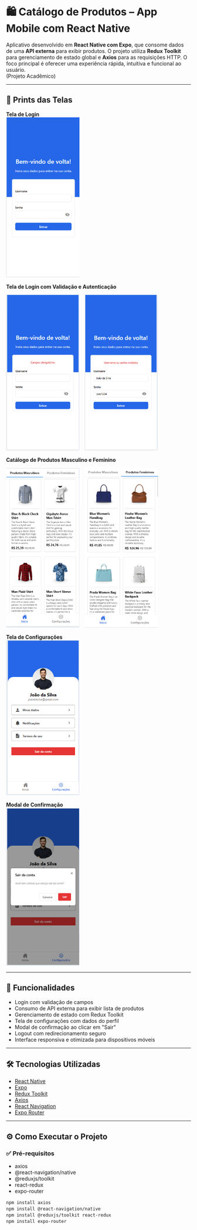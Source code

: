# 🛍️ Catálogo de Produtos – App Mobile com React Native

Aplicativo desenvolvido em **React Native com Expo**, que consome dados de uma **API externa** para exibir produtos. O projeto utiliza **Redux Toolkit** para gerenciamento de estado global e **Axios** para as requisições HTTP. O foco principal é oferecer uma experiência rápida, intuitiva e funcional ao usuário.  
(Projeto Acadêmico)

---

## 📱 Prints das Telas

**Tela de Login**  
<img src="src/assets/prints-readme/login.png" alt="Tela de login" width="200" />

**Tela de Login com Validação e Autenticação**<br />
<div>
  <img src="src/assets/prints-readme/login-vazio.png" alt="Tela de validação" width="200" style="display: inline-block; margin-right: 10px;" />
  <img src="src/assets/prints-readme/login-invalido.png" alt="Tela de autenticação" width="200" style="display: inline-block;" />
</div>


**Catálogo de Produtos Masculino e Feminino**<br />
<div>
  <img src="src/assets/prints-readme/catalogo-produtos-masculinos.png" alt="Catálogo masculino" width="200" style="display: inline-block; margin-right: 10px;" />
  <img src="src/assets/prints-readme/catalogo-produtos-femininos.png" alt="Catálogo feminino" width="200" style="display: inline-block;" />
</div>


**Tela de Configurações**  
<img src="src/assets/prints-readme/configuracao-perfil.png" alt="Tela de configuração" width="200" />

**Modal de Confirmação**  
<img src="src/assets/prints-readme/config-confirmacao.png" alt="Modal de confirmação" width="200" />

---

## 🚀 Funcionalidades

- Login com validação de campos  
- Consumo de API externa para exibir lista de produtos  
- Gerenciamento de estado com Redux Toolkit  
- Tela de configurações com dados do perfil  
- Modal de confirmação ao clicar em "Sair"  
- Logout com redirecionamento seguro  
- Interface responsiva e otimizada para dispositivos móveis

---

## 🛠️ Tecnologias Utilizadas

- [React Native](https://reactnative.dev/)  
- [Expo](https://expo.dev/)  
- [Redux Toolkit](https://redux-toolkit.js.org/)  
- [Axios](https://axios-http.com/)  
- [React Navigation](https://reactnavigation.org/)  
- [Expo Router](https://expo.dev/router)

---

## ⚙️ Como Executar o Projeto

### ✅ Pré-requisitos

- axios  
- @react-navigation/native  
- @reduxjs/toolkit  
- react-redux  
- expo-router

```bash
npm install axios
npm install @react-navigation/native
npm install @reduxjs/toolkit react-redux
npm install expo-router
